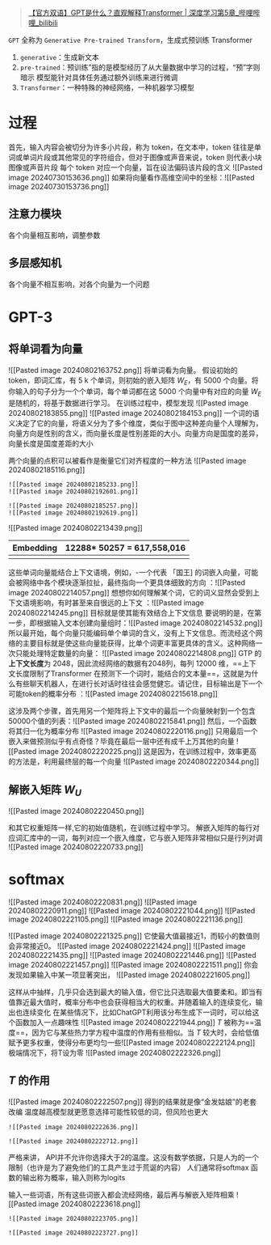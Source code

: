 >[【官方双语】GPT是什么？直观解释Transformer | 深度学习第5章\_哔哩哔哩\_bilibili](https://www.bilibili.com/video/BV13z421U7cs/?spm_id_from=333.337.search-card.all.click&vd_source=56499cc54ebd02db0ac739e485d74801)

`GPT` 全称为 `Generative Pre-trained Transform`，生成式预训练 Transformer
1. `generative`：生成新文本
2. `pre-trained`：预训练”指的是模型经历了从大量数据中学习的过程，“预”字则暗示 模型能针对具体任务通过额外训练来进行微调
3. `Transformer`：一种特殊的神经网络，一种机器学习模型
# 过程
首先，输入内容会被切分为许多小片段，称为 token，在文本中，token 往往是单词或单词片段或其他常见的字符组合，但对于图像或声音来说，token 则代表小块图像或声音片段
每个 token 对应一个向量，旨在设法偏码该片段的含义
![[Pasted image 20240730153636.png]]
如果将向量看作高维空间中的坐标：![[Pasted image 20240730153736.png]]
## 注意力模块
各个向量相互影响，调整参数
## 多层感知机
各个向量不相互影响，对各个向量为一个问题

# GPT-3
## 将单词看为向量
![[Pasted image 20240802163752.png]]
将单词看为向量。
假设初始的 token，即词汇库，有 5 k 个单词，则初始的嵌入矩阵 $W_E$，有 5000 个向量。将你输入的句子分为一个个单词，每个单词都在这 5000 个向量中有对应的向量
$W_E$ 是随机的，将基于数据进行学习。
在训练过程中，模型发现 ![[Pasted image 20240802183855.png]]
 ![[Pasted image 20240802184153.png]]
 一个词的语义决定了它的向量，将语义分为了多个维度，类似于图中这种差向量个人理解为，向量方向是性别的含义，而向量长度是性别差距的大小。向量方向是国度的差异，向量长度是国度差距的大小
 
 两个向量的点积可以被看作是衡量它们对齐程度的一种方法
![[Pasted image 20240802185116.png]]
```ad-col2
![[Pasted image 20240802185233.png]]
![[Pasted image 20240802192601.png]]

![[Pasted image 20240802185257.png]]
![[Pasted image 20240802192619.png]]
```


![[Pasted image 20240802213439.png]]

| Embedding | 12288* 50257 = 617,558,016 |
| --------- | -------------------------- |
|           |                            |

这些单词向量能结合上下文语境，例如，-一个代表 「国王] 的词嵌入向量，可能会被网络中各个模块逐渐拉扯，最终指向一个更具体细致的方向 ：![[Pasted image 20240802214057.png]]
想想你如何理解某个词，它的词义显然会受到上下文语境影响，有时甚至来自很远的上下文  ：![[Pasted image 20240802214245.png]]
目标就是使其能有效结合上下文信息 
要说明的是，在第一步，即根据输入文本创建向量组时：![[Pasted image 20240802214532.png]]
所以最开始，每个向量只能编码单个单词的含义，没有上下文信息。而流经这个网络的主要目标就是使这些向量能获得，比单个词更丰富更具体的含义。这种网络一次只能处理特定数量的向量： ![[Pasted image 20240802214808.png]]
GTP 的**上下文长度**为 2048，因此流经网络的数据有2048列，每列 12000 维，==上下文长度限制了Transformer 在预测下一个词时，能结合的文本量==，这就是为什么有些聊天机器人，在进行长对话时往往会感觉健忘。请记住，目标输出是下一个可能token的概率分布 ：![[Pasted image 20240802215618.png]]
 
这涉及两个步骤，首先用另一个矩阵将上下文中的最后一个向量映射到一个包含50000个值的列表：![[Pasted image 20240802215841.png]]
然后，一个函数将其归一化为概率分布 ![[Pasted image 20240802220116.png]]
只用最后一个嵌入来做预测似乎有点奇怪？毕竟在最后一层中还有成千上万其他的向量 ![[Pasted image 20240802220225.png]]
这是因为，在训练过程中，效率更高的方法是，利用最终层的每一个向量 ![[Pasted image 20240802220344.png]]
## 解嵌入矩阵 $W_U$
![[Pasted image 20240802220450.png]]

和其它权重矩阵一样,它的初始值随机，在训练过程中学习。
解嵌入矩阵的每行对应词汇库中的一词，每列对应一个嵌入维度，它与嵌入矩阵非常相似只是行列对调
![[Pasted image 20240802220733.png]]
# softmax
![[Pasted image 20240802220831.png]]
![[Pasted image 20240802220911.png]]
![[Pasted image 20240802221044.png]]
![[Pasted image 20240802221105.png]]
![[Pasted image 20240802221136.png]]

 ![[Pasted image 20240802221325.png]]
 它使最大值最接近1，而较小的数值则会非常接近0。
 ![[Pasted image 20240802221424.png]]
 ![[Pasted image 20240802221435.png]]
 ![[Pasted image 20240802221446.png]]
 ![[Pasted image 20240802221457.png]]
 ![[Pasted image 20240802221511.png]]
 你会发现如果输入中某一项显著突出， ![[Pasted image 20240802221605.png]]
 
这样从中抽样，几乎只会选到最大的输入值，但它比只选取最大值要柔和。即当有值靠近最大值时，概率分布中也会获得相当大的权重。并随着输入的连续变化，输出也连续变化
在某些情况下，比如ChatGPT利用该分布生成下一词时，可以给这个函数加入一点趣味性 ![[Pasted image 20240802221944.png]]
$T$ 被称为==温度==，因为它与某些热力学方程中温度的作用有些相似。当 $T$ 较大时，会给低值赋予更多权重，使得分布更均匀一些![[Pasted image 20240802222124.png]]
 极端情况下，将T设为零  ![[Pasted image 20240802222326.png]]
 
## $T$ 的作用
![[Pasted image 20240802222507.png]] 得到的结果就是像“金发姑娘”的老套改编
温度越高模型就更愿意选择可能性较低的词，但风险也更大
```ad-col2
![[Pasted image 20240802222636.png]]

![[Pasted image 20240802222712.png]]
```
 
严格来讲， API并不允许你选择大于2的温度。这没有数学依据，只是人为的一个限制（也许是为了避免他们的工具产生过于荒诞的内容）
人们通常将softmax 函数的输出称为概率，输入则称为logits

输入一些词语，所有这些词嵌入都会流经网络，最后再与解嵌入矩阵相乘 ![[Pasted image 20240802223618.png]]
```ad-col2
![[Pasted image 20240802223705.png]]

![[Pasted image 20240802223727.png]]
```


